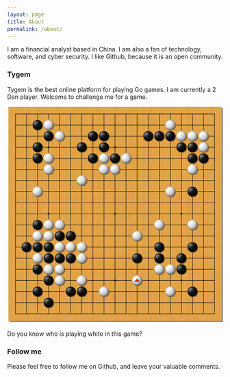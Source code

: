 ```yaml
---
layout: page
title: About
permalink: /about/
---
```


I am a financial analyst based in China. I am also a fan of technology, software, and cyber security.
I like Github, because it is an open community.

### Tygem

Tygem is the best online platform for playing Go games. I am currently a 2 Dan player. Welcome to challenge me for a game.

![](https://github.com/watertruth/assets/blob/master/dosaku.png?raw=true)

Do you know who is playing white in this game?

### Follow me

Please feel free to follow me on Github, and leave your valuable comments.
